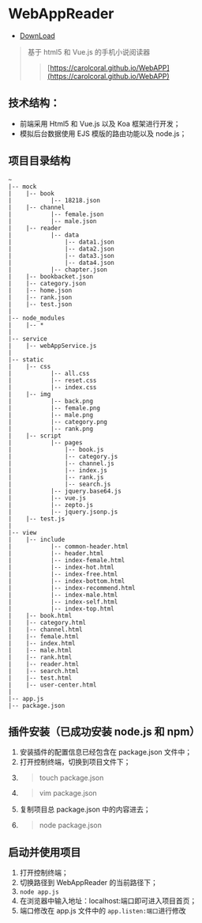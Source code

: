 # WebAppReader

* [DownLoad](https://raw.githubusercontent.com/carolcoral/WebAPP/master/__W2A__webreader.cnkj.site_0316145117.apk)

> 基于 html5 和 Vue.js 的手机小说阅读器 
>> [https://carolcoral.github.io/WebAPP](https://carolcoral.github.io/WebAPP)

## 技术结构：
* 前端采用 Html5 和 Vue.js 以及 Koa 框架进行开发；
* 模拟后台数据使用 EJS 模版的路由功能以及 node.js；

## 项目目录结构
```
~
|-- mock
|    |-- book
|           |-- 18218.json
|    |-- channel
|           |-- female.json
|           |-- male.json
|    |-- reader
|           |-- data
|               |-- data1.json
|               |-- data2.json
|               |-- data3.json
|               |-- data4.json
|           |-- chapter.json
|    |-- bookbacket.json
|    |-- category.json
|    |-- home.json
|    |-- rank.json
|    |-- test.json
|
|-- node_modules
|    |-- *
|
|-- service
|    |-- webAppService.js
|
|-- static
|    |-- css
|           |-- all.css
|           |-- reset.css
|           |-- index.css
|    |-- img
|           |-- back.png
|           |-- female.png
|           |-- male.png
|           |-- category.png
|           |-- rank.png
|    |-- script
|           |-- pages
|               |-- book.js
|               |-- category.js
|               |-- channel.js
|               |-- index.js
|               |-- rank.js
|               |-- search.js
|           |-- jquery.base64.js
|           |-- vue.js
|           |-- zepto.js
|           |-- jquery.jsonp.js
|    |-- test.js
|
|-- view
|    |-- include
|           |-- common-header.html
|           |-- header.html
|           |-- index-female.html
|           |-- index-hot.html
|           |-- index-free.html
|           |-- index-bottom.html
|           |-- index-recommend.html
|           |-- index-male.html
|           |-- index-self.html
|           |-- index-top.html
|    |-- book.html
|    |-- category.html
|    |-- channel.html
|    |-- female.html
|    |-- index.html
|    |-- male.html
|    |-- rank.html
|    |-- reader.html
|    |-- search.html
|    |-- test.html
|    |-- user-center.html
|
|-- app.js
|-- package.json

```

## 插件安装（已成功安装 node.js 和 npm）
1. 安装插件的配置信息已经包含在 package.json 文件中；
2. 打开控制终端，切换到项目文件下；
3. >touch package.json
4. >vim package.json
5. 复制项目总 package.json 中的内容进去；
6. >node package.json

## 启动并使用项目
1. 打开控制终端；
2. 切换路径到 WebAppReader 的当前路径下；
3. <code>node app.js</code>
4. 在浏览器中输入地址：localhost:端口即可进入项目首页；
5. 端口修改在 app.js 文件中的 <code>app.listen:端口</code>进行修改
